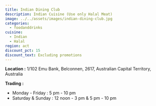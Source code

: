 ```yaml
---
title: Indian Dining Club
description: Indian Cuisine (Use only Halal Meat)
image: ../../assets/images/indian-dining-club.jpg
categories:
  - foodanddrinks
cuisine:
  - Indian
  - Halal
region: act
discount_pct: 15
discount_text: Excluding promotions
---
```


**Location :** 1/102 Emu Bank, Belconnen, 2617, Australian Capital Territory, Australia

**Trading :**

- Monday - Friday : 5 pm - 10 pm
- Saturday & Sunday : 12 noon - 3 pm & 5 pm - 10 pm
